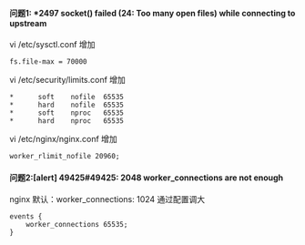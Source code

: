  #### 问题1: *2497 socket() failed (24: Too many open files) while connecting to upstream

 vi /etc/sysctl.conf
 增加
 ```
 fs.file-max = 70000
 ```
 
 vi /etc/security/limits.conf
 增加
```
*      soft    nofile  65535
*      hard    nofile  65535
*      soft    nproc   65535
*      hard    nproc   65535
```

vi /etc/nginx/nginx.conf
增加
```
worker_rlimit_nofile 20960;
```


#### 问题2:[alert] 49425#49425: 2048 worker_connections are not enough
nginx 默认：worker_connections: 1024
通过配置调大
```
events {
    worker_connections 65535;
}
```